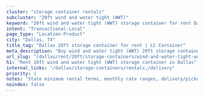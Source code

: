 ```yaml
---
cluster: "storage container rentals"
subcluster: "20ft wind and water tight (WWT)"
keyword: "20ft wind and water tight (WWT) storage container for rent Dallas, TX"
intent: "Transactional-Local"
page_type: "Location-Product"
city: "Dallas, TX"
title_tag: "Dallas 20ft storage container for rent | LC Container"
meta_description: "Buy wind and water tight (WWT) 20ft storage container rent with local delivery in Dallas, TX. LC Container — local Since 2003. Request a fast quote today."
url_slug: "/dallas/rent/20ft/storage-containers/wind-and-water-tight-wwt"
h1: "Rent 20ft wind and water tight (WWT) storage container in Dallas"
internal_links: "/dallas/storage-containers/rentals,/delivery"
priority: 1
notes: "State minimum rental terms, monthly rate ranges, delivery/pickup fees, service area."
noindex: false
---
```


<!-- TODO: Add unique city/inventory copy, images, and internal links here. -->
